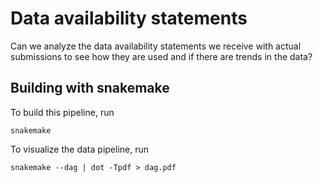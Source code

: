 # Data availability statements

Can we analyze the data availability statements we receive with actual submissions to see how they are used and if there are trends in the data?

## Building with snakemake

To build this pipeline, run

`snakemake`

To visualize the data pipeline, run

`snakemake --dag | dot -Tpdf > dag.pdf`
